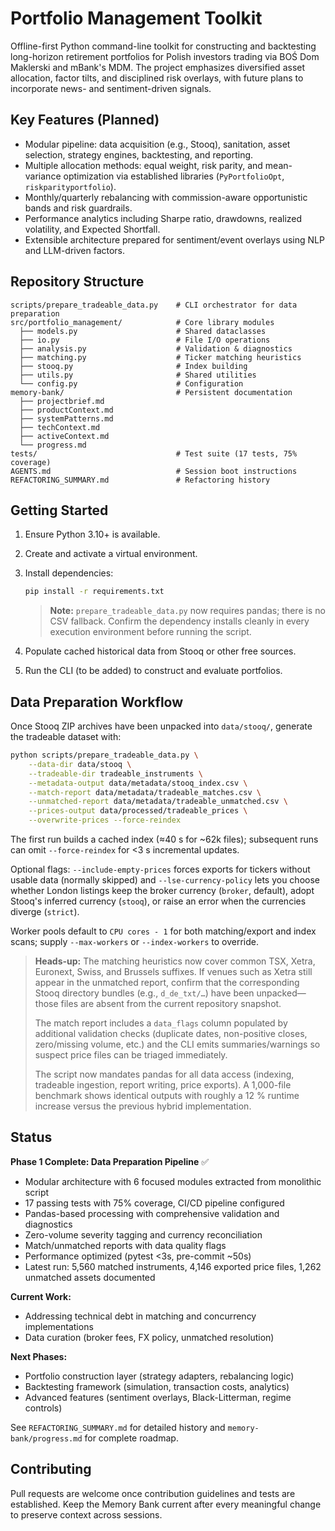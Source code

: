 # Portfolio Management Toolkit

Offline-first Python command-line toolkit for constructing and backtesting long-horizon retirement portfolios for Polish investors trading via BOŚ Dom Maklerski and mBank's MDM. The project emphasizes diversified asset allocation, factor tilts, and disciplined risk overlays, with future plans to incorporate news- and sentiment-driven signals.

## Key Features (Planned)

- Modular pipeline: data acquisition (e.g., Stooq), sanitation, asset selection, strategy engines, backtesting, and reporting.
- Multiple allocation methods: equal weight, risk parity, and mean-variance optimization via established libraries (`PyPortfolioOpt`, `riskparityportfolio`).
- Monthly/quarterly rebalancing with commission-aware opportunistic bands and risk guardrails.
- Performance analytics including Sharpe ratio, drawdowns, realized volatility, and Expected Shortfall.
- Extensible architecture prepared for sentiment/event overlays using NLP and LLM-driven factors.

## Repository Structure

```
scripts/prepare_tradeable_data.py    # CLI orchestrator for data preparation
src/portfolio_management/            # Core library modules
  ├── models.py                      # Shared dataclasses
  ├── io.py                          # File I/O operations
  ├── analysis.py                    # Validation & diagnostics
  ├── matching.py                    # Ticker matching heuristics
  ├── stooq.py                       # Index building
  ├── utils.py                       # Shared utilities
  └── config.py                      # Configuration
memory-bank/                         # Persistent documentation
  ├── projectbrief.md
  ├── productContext.md
  ├── systemPatterns.md
  ├── techContext.md
  ├── activeContext.md
  └── progress.md
tests/                               # Test suite (17 tests, 75% coverage)
AGENTS.md                            # Session boot instructions
REFACTORING_SUMMARY.md               # Refactoring history
```

## Getting Started

1. Ensure Python 3.10+ is available.

1. Create and activate a virtual environment.

1. Install dependencies:

   ```bash
   pip install -r requirements.txt
   ```

   > **Note:** `prepare_tradeable_data.py` now requires pandas; there is no CSV fallback. Confirm the dependency installs cleanly in every execution environment before running the script.

1. Populate cached historical data from Stooq or other free sources.

1. Run the CLI (to be added) to construct and evaluate portfolios.

## Data Preparation Workflow

Once Stooq ZIP archives have been unpacked into `data/stooq/`, generate the tradeable dataset with:

```bash
python scripts/prepare_tradeable_data.py \
    --data-dir data/stooq \
    --tradeable-dir tradeable_instruments \
    --metadata-output data/metadata/stooq_index.csv \
    --match-report data/metadata/tradeable_matches.csv \
    --unmatched-report data/metadata/tradeable_unmatched.csv \
    --prices-output data/processed/tradeable_prices \
    --overwrite-prices --force-reindex
```

The first run builds a cached index (≈40 s for ~62k files); subsequent runs can omit `--force-reindex` for \<3 s incremental updates.

Optional flags: `--include-empty-prices` forces exports for tickers without usable data (normally skipped) and `--lse-currency-policy` lets you choose whether London listings keep the broker currency (`broker`, default), adopt Stooq's inferred currency (`stooq`), or raise an error when the currencies diverge (`strict`).

Worker pools default to `CPU cores - 1` for both matching/export and index scans; supply `--max-workers` or `--index-workers` to override.

> **Heads-up:** The matching heuristics now cover common TSX, Xetra, Euronext, Swiss, and Brussels suffixes. If venues such as Xetra still appear in the unmatched report, confirm that the corresponding Stooq directory bundles (e.g., `d_de_txt/…`) have been unpacked—those files are absent from the current repository snapshot.
>
> The match report includes a `data_flags` column populated by additional validation checks (duplicate dates, non-positive closes, zero/missing volume, etc.) and the CLI emits summaries/warnings so suspect price files can be triaged immediately.
>
> The script now mandates pandas for all data access (indexing, tradeable ingestion, report writing, price exports). A 1,000-file benchmark shows identical outputs with roughly a 12 % runtime increase versus the previous hybrid implementation.

## Status

**Phase 1 Complete: Data Preparation Pipeline** ✅

- Modular architecture with 6 focused modules extracted from monolithic script
- 17 passing tests with 75% coverage, CI/CD pipeline configured
- Pandas-based processing with comprehensive validation and diagnostics
- Zero-volume severity tagging and currency reconciliation
- Match/unmatched reports with data quality flags
- Performance optimized (pytest \<3s, pre-commit ~50s)
- Latest run: 5,560 matched instruments, 4,146 exported price files, 1,262 unmatched assets documented

**Current Work:**

- Addressing technical debt in matching and concurrency implementations
- Data curation (broker fees, FX policy, unmatched resolution)

**Next Phases:**

- Portfolio construction layer (strategy adapters, rebalancing logic)
- Backtesting framework (simulation, transaction costs, analytics)
- Advanced features (sentiment overlays, Black-Litterman, regime controls)

See `REFACTORING_SUMMARY.md` for detailed history and `memory-bank/progress.md` for complete roadmap.

## Contributing

Pull requests are welcome once contribution guidelines and tests are established. Keep the Memory Bank current after every meaningful change to preserve context across sessions.
